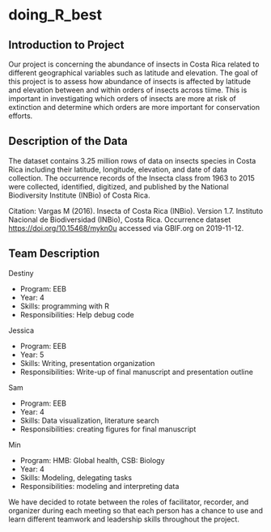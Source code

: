 # doing_R_best

## Introduction to Project
Our project is concerning the abundance of insects in Costa Rica related to different geographical variables such as latitude and elevation. The goal of this project is to assess how abundance of insects is affected by latitude and elevation between and within orders of insects across tiime. This is important in investigating which orders of insects are more at risk of extinction and determine which orders are more important for conservation efforts. 

## Description of the Data
The dataset contains 3.25 million rows of data on insects species in Costa Rica including their latitude, longitude, elevation, and date of data collection. The occurrence records of the Insecta class from 1963 to 2015 were collected, identified, digitized, and published by the National Biodiversity Institute (INBio) of Costa Rica.

Citation: 
Vargas M (2016). Insecta of Costa Rica (INBio). Version 1.7. Instituto Nacional de Biodiversidad (INBio), Costa Rica. Occurrence dataset https://doi.org/10.15468/mykn0u accessed via GBIF.org on 2019-11-12.

## Team Description

Destiny
- Program: EEB
- Year: 4
- Skills: programming with R
- Responsibilities: Help debug code

Jessica
- Program: EEB
- Year: 5
- Skills: Writing, presentation organization
- Responsibilities: Write-up of final manuscript and presentation outline

Sam
- Program: EEB
- Year: 4
- Skills: Data visualization, literature search
- Responsibilities: creating figures for final manuscript

Min
- Program: HMB: Global health, CSB: Biology
- Year: 4
- Skills: Modeling, delegating tasks
- Responsibilities: modeling and interpreting data

We have decided to rotate between the roles of facilitator, recorder, and organizer during each meeting so that each person has a chance to use and learn different teamwork and leadership skills throughout the project.
